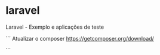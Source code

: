 # laravel
Laravel - Exemplo e aplicações de teste

´´´
Atualizar o composer
https://getcomposer.org/download/

´´´
